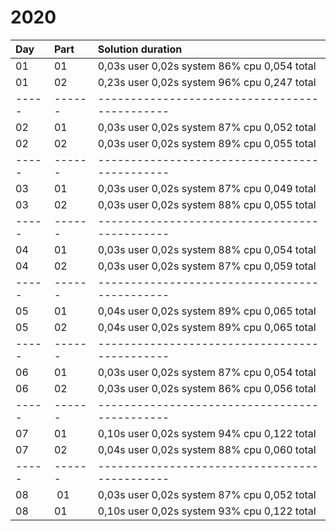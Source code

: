 # 2020

| Day | Part | Solution duration                           |
|:----|:-----|:--------------------------------------------|
| 01  | 01   | 0,03s user 0,02s system 86% cpu 0,054 total |
| 01  | 02   | 0,23s user 0,02s system 96% cpu 0,247 total |
|-----|------|---------------------------------------------|
| 02  | 01   | 0,03s user 0,02s system 87% cpu 0,052 total |
| 02  | 02   | 0,03s user 0,02s system 89% cpu 0,055 total |
|-----|------|---------------------------------------------|
| 03  | 01   | 0,03s user 0,02s system 87% cpu 0,049 total |
| 03  | 02   | 0,03s user 0,02s system 88% cpu 0,055 total |
|-----|------|---------------------------------------------|
| 04  | 01   | 0,03s user 0,02s system 88% cpu 0,054 total |
| 04  | 02   | 0,03s user 0,02s system 87% cpu 0,059 total |
|-----|------|---------------------------------------------|
| 05  | 01   | 0,04s user 0,02s system 89% cpu 0,065 total |
| 05  | 02   | 0,04s user 0,02s system 89% cpu 0,065 total |
|-----|------|---------------------------------------------|
| 06  | 01   | 0,03s user 0,02s system 87% cpu 0,054 total |
| 06  | 02   | 0,03s user 0,02s system 86% cpu 0,056 total |
|-----|------|---------------------------------------------|
| 07  | 01   | 0,10s user 0,02s system 94% cpu 0,122 total |
| 07  | 02   | 0,04s user 0,02s system 88% cpu 0,060 total |
|-----|------|---------------------------------------------|
| 08  | 01   | 0,03s user 0,02s system 87% cpu 0,052 total |
| 08  | 01   | 0,10s user 0,02s system 93% cpu 0,122 total |